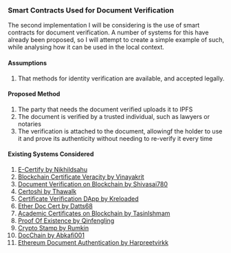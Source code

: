 ### Smart Contracts Used for Document Verification

The second implementation I will be considering is the use of smart contracts for document verification. A number of systems for this have already been proposed, so I will attempt to create a simple example of such, while analysing how it can be used in the local context.

#### Assumptions
1. That methods for identity verification are available, and accepted legally. 

#### Proposed Method
1. The party that needs the document verified uploads it to IPFS
2. The document is verified by a trusted individual, such as lawyers or notaries
3. The verification is attached to the document, allowingf the holder to use it and prove its authenticity without needing to re-verify it every time

#### Existing Systems Considered
1. [E-Certify by Nikhildsahu](https://github.com/nikhildsahu/E-Certify)
2. [Blockchain Certificate Veracity by Vinayakrit](https://github.com/vinayakrit/Blockchain-certificate-verify)
3. [Document Verification on Blockchain by Shivasai780](https://github.com/shivasai780/Document-verification-on-Blockchain)
4. [Certoshi by Thawalk](https://github.com/thawalk/Certoshi)
5. [Certificate Verification DApp by Kreloaded](https://github.com/kreloaded/certificate-verification-dapp)
6. [Ether Doc Cert by Datts68](https://github.com/datts68/ether-doc-cert)
7. [Academic Certificates on Blockchain by Tasinlshmam](https://github.com/tasinlshmam/blockchain-academic-certificates)
8. [Proof Of Existence by Qinfengling](https://github.com/proofofexistence/proofofexistence)
9. [Crypto Stamp by Rumkin](https://github.com/rumkin/crypto-stamp)
10. [DocChain by Abkafi001](https://github.com/abkafi001/DocChain)
11. [Ethereum Document Authentication by Harpreetvirkk](https://github.com/harpreetvirkk/Ethereum-Document-Authentication)
